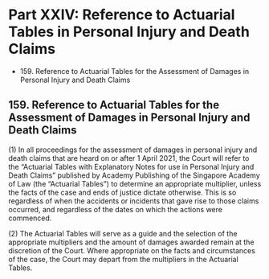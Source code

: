 # Part XXIV: Reference to Actuarial Tables in Personal Injury and Death Claims

<ul type="*">
	<li>159. Reference to Actuarial Tables for the Assessment of Damages in Personal Injury and Death Claims</li>
</ul>


## 159. Reference to Actuarial Tables for the Assessment of Damages in Personal Injury and Death Claims

(1) In all proceedings for the assessment of damages in personal injury and death claims that are heard on or after 1 April 2021, the Court will refer to the “Actuarial Tables with Explanatory Notes for use in Personal Injury and Death Claims” published by Academy Publishing of the Singapore Academy of Law (the “Actuarial Tables”) to determine an appropriate multiplier, unless the facts of the case and ends of justice dictate otherwise. This is so regardless of when the accidents or incidents that gave rise to those claims occurred, and regardless of the dates on which the actions were commenced.

(2) The Actuarial Tables will serve as a guide and the selection of the appropriate multipliers and the amount of damages awarded remain at the discretion of the Court. Where appropriate on the facts and circumstances of the case, the Court may depart from the multipliers in the Actuarial Tables.

